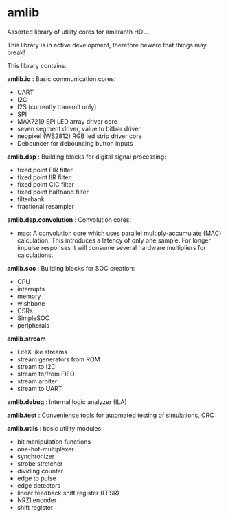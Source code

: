 # amlib
Assorted library of utility cores for amaranth HDL.

This library is in active development, therefore beware that things
may break!

This library contains:

**amlib.io**
: Basic communication cores:
  * UART
  * I2C
  * I2S (currently transmit only)
  * SPI
  * MAX7219 SPI LED array driver core
  * seven segment driver, value to bitbar driver
  * neopixel (WS2812) RGB led strip driver core
  * Debouncer for debouncing button inputs

**amlib.dsp**
: Building blocks for digital signal processing:
  * fixed point FIR filter
  * fixed point IIR filter
  * fixed point CIC filter
  * fixed point halfband filter
  * filterbank
  * fractional resampler

**amlib.dsp.convolution**
: Convolution cores:
  * mac: A convolution core which uses parallel multiply-accumulate (MAC) calculation. 
    This introduces a latency of only one sample. For longer impulse responses it will consume several hardware
    multipliers for calculations.

**amlib.soc**
: Building blocks for SOC creation:
  * CPU
  * interrupts
  * memory
  * wishbone
  * CSRs
  * SimpleSOC
  * peripherals

**amlib.stream**
* LiteX like streams
* stream generators from ROM
* stream to I2C
* stream to/from FIFO
* stream arbiter
* stream to UART

**amlib.debug**
: Internal logic analyzer (ILA)

**amlib.test**
: Convenience tools for automated testing of simulations, CRC

**amlib.utils**
: basic utility modules:
  * bit manipulation functions
  * one-hot-multiplexer
  * synchronizer
  * strobe stretcher
  * dividing counter
  * edge to pulse
  * edge detectors
  * linear feedback shift register (LFSR)
  * NRZI encoder
  * shift register
